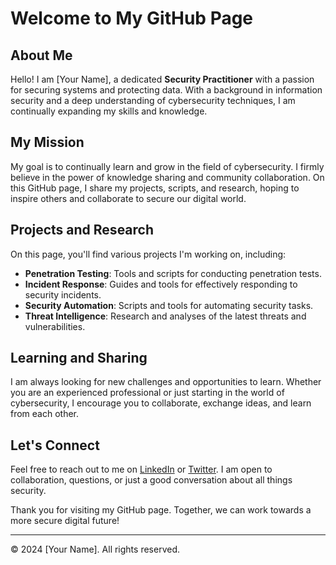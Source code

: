 # Welcome to My GitHub Page

## About Me

Hello! I am [Your Name], a dedicated **Security Practitioner** with a passion for securing systems and protecting data. With a background in information security and a deep understanding of cybersecurity techniques, I am continually expanding my skills and knowledge.

## My Mission

My goal is to continually learn and grow in the field of cybersecurity. I firmly believe in the power of knowledge sharing and community collaboration. On this GitHub page, I share my projects, scripts, and research, hoping to inspire others and collaborate to secure our digital world.

## Projects and Research

On this page, you'll find various projects I'm working on, including:
- **Penetration Testing**: Tools and scripts for conducting penetration tests.
- **Incident Response**: Guides and tools for effectively responding to security incidents.
- **Security Automation**: Scripts and tools for automating security tasks.
- **Threat Intelligence**: Research and analyses of the latest threats and vulnerabilities.

## Learning and Sharing

I am always looking for new challenges and opportunities to learn. Whether you are an experienced professional or just starting in the world of cybersecurity, I encourage you to collaborate, exchange ideas, and learn from each other.

## Let's Connect

Feel free to reach out to me on [LinkedIn](https://www.linkedin.com/in/yourprofile) or [Twitter](https://twitter.com/yourprofile). I am open to collaboration, questions, or just a good conversation about all things security.

Thank you for visiting my GitHub page. Together, we can work towards a more secure digital future!

---

© 2024 [Your Name]. All rights reserved.
